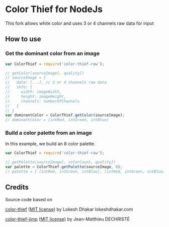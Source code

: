 # Color Thief for NodeJs

This fork allows white color and uses 3 or 4 channels raw data for input

## How to use

### Get the dominant color from an image
```js
var ColorThief = require('color-thief-raw');

// getColor(sourceImage[, quality])
// sourceImage = {
//   data: [...], // 3 or 4 channels raw data
//   info: {
//     width: imageWidth,
//     height: imageHeight,
//     channels: numberOfChannels
//   }
// }
var dominantColor = ColorThief.getColor(sourceImage);
// dominantColor = [intRed, intGreen, intBlue]
```

### Build a color palette from an image

In this example, we build an 8 color palette.

```js
var ColorThief = require('color-thief-raw');

// getPalette(sourceImage[, colorCount, quality])
var palette = ColorThief.getPalette(sourceImage, 8);
// palette = [ [intRed, intGreen, intBlue], [intRed, intGreen, intBlue], ... ]
```

## Credits
Source code based on

[color-thief](https://github.com/lokesh/color-thief/) ([MIT license](https://raw.githubusercontent.com/lokesh/color-thief/master/LICENSE))
by Lokesh Dhakar
lokeshdhakar.com

[color-thief-jimp](https://github.com/jeanmatthieud/color-thief-jimp) ([MIT license](https://raw.githubusercontent.com/jeanmatthieud/color-thief-jimp/master/LICENSE))
by Jean-Matthieu DECHRISTÉ
